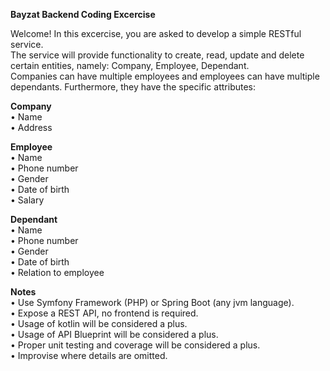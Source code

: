 **Bayzat Backend Coding Excercise**
  
Welcome! In this excercise, you are asked to develop a simple RESTful service.<br>
The service will provide functionality to create, read, update and delete certain entities, namely: Company, Employee, Dependant.<br>
Companies can have multiple employees and employees can have multiple dependants. Furthermore, they have the specific attributes:</p>

**Company**<br>
• Name<br>
• Address</p>

**Employee** <br>
• Name<br>
• Phone number<br>
• Gender<br>
• Date of birth<br>
• Salary</p>

**Dependant** <br>
• Name<br>
• Phone number<br>
• Gender<br>
• Date of birth<br>
• Relation to employee</p>

**Notes**<br>
• Use Symfony Framework (PHP) or Spring Boot (any jvm language).<br>
• Expose a REST API, no frontend is required.<br>
• Usage of kotlin will be considered a plus.<br>
• Usage of API Blueprint will be considered a plus.<br>
• Proper unit testing and coverage will be considered a plus.<br>
• Improvise where details are omitted.</p>
